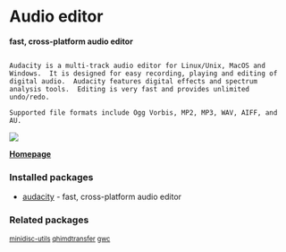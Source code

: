 # Audio editor

__fast, cross-platform audio editor__

```

Audacity is a multi-track audio editor for Linux/Unix, MacOS and
Windows.  It is designed for easy recording, playing and editing of
digital audio.  Audacity features digital effects and spectrum
analysis tools.  Editing is very fast and provides unlimited
undo/redo.

Supported file formats include Ogg Vorbis, MP2, MP3, WAV, AIFF, and AU.

```

![](https://screenshots.debian.net/thumbnail/audacity/)


 **[Homepage](http://audacityteam.org/)**

### Installed packages

* [audacity](https://packages.debian.org/jessie/audacity) - fast, cross-platform audio editor

### Related packages

<sub> [minidisc-utils](https://packages.debian.org/jessie/minidisc-utils) [qhimdtransfer](https://packages.debian.org/jessie/qhimdtransfer) [gwc](https://packages.debian.org/jessie/gwc)  </sub>
